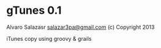 gTunes 0.1
==========

Alvaro Salazasr <salazar3pa@gmail.com>
(c) Copyright 2013

iTunes copy using groovy & grails


